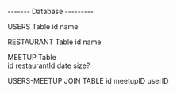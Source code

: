 ------- Database ---------

USERS Table
id name

RESTAURANT Table
id name

MEETUP Table  
id restaurantId date size?

USERS-MEETUP JOIN TABLE
id meetupID userID


